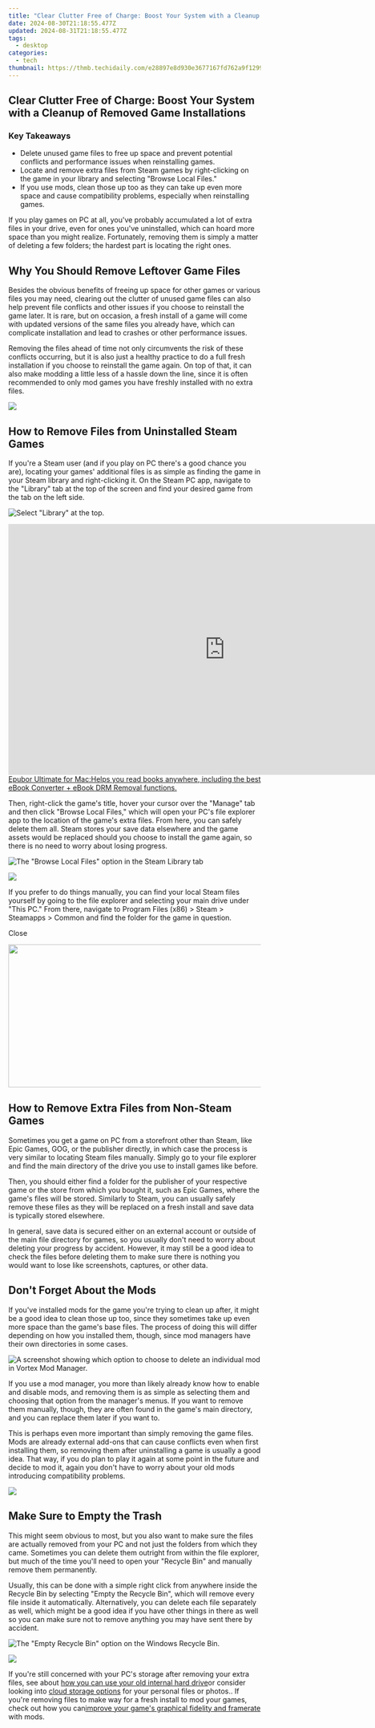 ```yaml
---
title: "Clear Clutter Free of Charge: Boost Your System with a Cleanup of Removed Game Installations"
date: 2024-08-30T21:18:55.477Z
updated: 2024-08-31T21:18:55.477Z
tags:
  - desktop
categories:
  - tech
thumbnail: https://thmb.techidaily.com/e28897e8d930e3677167fd762a9f129952956dbe6cf005a7a223376477485be0.jpg
---
```


## Clear Clutter Free of Charge: Boost Your System with a Cleanup of Removed Game Installations

### Key Takeaways

* Delete unused game files to free up space and prevent potential conflicts and performance issues when reinstalling games.
* Locate and remove extra files from Steam games by right-clicking on the game in your library and selecting "Browse Local Files."
* If you use mods, clean those up too as they can take up even more space and cause compatibility problems, especially when reinstalling games.

 If you play games on PC at all, you've probably accumulated a lot of extra files in your drive, even for ones you've uninstalled, which can hoard more space than you might realize. Fortunately, removing them is simply a matter of deleting a few folders; the hardest part is locating the right ones.

##  Why You Should Remove Leftover Game Files

 Besides the obvious benefits of freeing up space for other games or various files you may need, clearing out the clutter of unused game files can also help prevent file conflicts and other issues if you choose to reinstall the game later. It is rare, but on occasion, a fresh install of a game will come with updated versions of the same files you already have, which can complicate installation and lead to crashes or other performance issues.

 Removing the files ahead of time not only circumvents the risk of these conflicts occurring, but it is also just a healthy practice to do a full fresh installation if you choose to reinstall the game again. On top of that, it can also make modding a little less of a hassle down the line, since it is often recommended to only mod games you have freshly installed with no extra files.

<!-- affiliate ads begin -->
<a href="https://store.massmailsoftware.com/order/checkout.php?PRODS=1095219&QTY=1&AFFILIATE=108875&CART=1"><img src="https://secure.avangate.com/images/merchant/dc87c13749315c7217cdc4ac692e704c/banera_for_partners-20_%281%29.jpg" border="0"></a>
<!-- affiliate ads end -->
##  How to Remove Files from Uninstalled Steam Games

 If you're a Steam user (and if you play on PC there's a good chance you are), locating your games' additional files is as simple as finding the game in your Steam library and right-clicking it. On the Steam PC app, navigate to the "Library" tab at the top of the screen and find your desired game from the tab on the left side.

![Select "Library" at the top.](https://static1.howtogeekimages.com/wordpress/wp-content/uploads/2022/07/1-steam-library.png) 

<!-- affiliate ads begin -->
<a href="https://secure.2checkout.com/order/checkout.php?PRODS=4599952&QTY=1&AFFILIATE=108875&CART=1"><iframe width="864" height="500" src="https://www.youtube.com/embed/jVnfr5HudQw" title="The Latest and Easiest Solution to Remove Kindle DRM on Windows (without Degrading)" frameborder="0" allow="accelerometer; autoplay; clipboard-write; encrypted-media; gyroscope; picture-in-picture; web-share" referrerpolicy="strict-origin-when-cross-origin" allowfullscreen></iframe>Epubor Ultimate for Mac:Helps you read books anywhere, including the best eBook Converter + eBook DRM Removal functions.</a>
<!-- affiliate ads end -->
 Then, right-click the game's title, hover your cursor over the "Manage" tab and then click "Browse Local Files," which will open your PC's file explorer app to the location of the game's extra files. From here, you can safely delete them all. Steam stores your save data elsewhere and the game assets would be replaced should you choose to install the game again, so there is no need to worry about losing progress.

![The "Browse Local Files" option in the Steam Library tab](https://static1.howtogeekimages.com/wordpress/wp-content/uploads/2024/05/localfiles.png) 

<!-- affiliate ads begin -->
<a href="https://shop.manycam.com/order/checkout.php?PRODS=17729331&QTY=1&AFFILIATE=108875&CART=1"><img src="https://secure.avangate.com/images/merchant/8230bea7d54bcdf99cdfe85cb07313d5/mcaffbanner600x500.png" border="0"></a>
<!-- affiliate ads end -->
 If you prefer to do things manually, you can find your local Steam files yourself by going to the file explorer and selecting your main drive under "This PC." From there, navigate to Program Files (x86) > Steam > Steamapps > Common and find the folder for the game in question.

Close 

<!-- affiliate ads begin -->
<a href="https://cowinaudio.pxf.io/c/5597632/1116855/13794" target="_top" id="1116855"><img src="//a.impactradius-go.com/display-ad/13794-1116855" border="0" alt="" width="767" height="285"/></a><img height="0" width="0" src="https://imp.pxf.io/i/5597632/1116855/13794" style="position:absolute;visibility:hidden;" border="0" />
<!-- affiliate ads end -->
##  How to Remove Extra Files from Non-Steam Games

 Sometimes you get a game on PC from a storefront other than Steam, like Epic Games, GOG, or the publisher directly, in which case the process is very similar to locating Steam files manually. Simply go to your file explorer and find the main directory of the drive you use to install games like before.

 Then, you should either find a folder for the publisher of your respective game or the store from which you bought it, such as Epic Games, where the game's files will be stored. Similarly to Steam, you can usually safely remove these files as they will be replaced on a fresh install and save data is typically stored elsewhere.

 In general, save data is secured either on an external account or outside of the main file directory for games, so you usually don't need to worry about deleting your progress by accident. However, it may still be a good idea to check the files before deleting them to make sure there is nothing you would want to lose like screenshots, captures, or other data.

##  Don't Forget About the Mods

 If you've installed mods for the game you're trying to clean up after, it might be a good idea to clean those up too, since they sometimes take up even more space than the game's base files. The process of doing this will differ depending on how you installed them, though, since mod managers have their own directories in some cases.

![A screenshot showing which option to choose to delete an individual mod in Vortex Mod Manager.](https://static1.howtogeekimages.com/wordpress/wp-content/uploads/2024/01/vortex_article-6.jpg) 

 If you use a mod manager, you more than likely already know how to enable and disable mods, and removing them is as simple as selecting them and choosing that option from the manager's menus. If you want to remove them manually, though, they are often found in the game's main directory, and you can replace them later if you want to.

 This is perhaps even more important than simply removing the game files. Mods are already external add-ons that can cause conflicts even when first installing them, so removing them after uninstalling a game is usually a good idea. That way, if you do plan to play it again at some point in the future and decide to mod it, again you don't have to worry about your old mods introducing compatibility problems.

<!-- affiliate ads begin -->
<a href="https://shop.mondly.com/affiliate.php?ACCOUNT=ATISTUDI&AFFILIATE=108875&PATH=https%3A%2F%2Fwww.mondly.com%3FAFFILIATE%3D108875%26RESOURCE%3D%2BGeneral%2B970x90%2B"><img src="https://secure.avangate.com/images/merchant/69c418c33ec2e1a4267fa9bb77fa1428/general-970x90.gif" border="0"></a>
<!-- affiliate ads end -->
##  Make Sure to Empty the Trash

 This might seem obvious to most, but you also want to make sure the files are actually removed from your PC and not just the folders from which they came. Sometimes you can delete them outright from within the file explorer, but much of the time you'll need to open your "Recycle Bin" and manually remove them permanently.

 Usually, this can be done with a simple right click from anywhere inside the Recycle Bin by selecting "Empty the Recycle Bin", which will remove every file inside it automatically. Alternatively, you can delete each file separately as well, which might be a good idea if you have other things in there as well so you can make sure not to remove anything you may have sent there by accident.

![The "Empty Recycle Bin" option on the Windows Recycle Bin.](https://static1.howtogeekimages.com/wordpress/wp-content/uploads/2024/05/recyclebin.png) 

<!-- affiliate ads begin -->
<a href="https://secure.2checkout.com/order/checkout.php?PRODS=4620778&QTY=1&AFFILIATE=108875&CART=1"><img src="https://secure.avangate.com/images/merchant/07dd4d5a72f5740ef0f035f201951476/300__250banner.jpg" border="0"></a>
<!-- affiliate ads end -->
 If you're still concerned with your PC's storage after removing your extra files, see about [how you can use your old internal hard drive](https://on-screen-recording.techidaily.com/in-2024-record-review-repeat-unveiling-top-5-browser-screen-recorders/)or consider looking into [cloud storage options](https://instagram-video-recordings.techidaily.com/navigating-the-truth-in-your-photos-an-instagram-selfie-audit/) for your personal files or photos.. If you're removing files to make way for a fresh install to mod your games, check out how you can[improve your game's graphical fidelity and framerate](https://instagram-video-recordings.techidaily.com/new-turning-tape-backwards-instagrams-video-trickery/) with mods.

<ins class="adsbygoogle"
     style="display:block"
     data-ad-format="autorelaxed"
     data-ad-client="ca-pub-7571918770474297"
     data-ad-slot="1223367746"></ins>



<ins class="adsbygoogle"
     style="display:block"
     data-ad-client="ca-pub-7571918770474297"
     data-ad-slot="8358498916"
     data-ad-format="auto"
     data-full-width-responsive="true"></ins>


